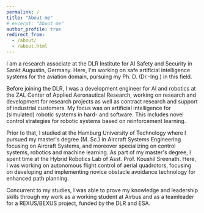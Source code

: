 ```yaml
---
permalink: /
title: "About me"
# excerpt: "About me"
author_profile: true
redirect_from:
  - /about/
  - /about.html
---
```


I am a research associate at the DLR Institute for AI Safety and Security in Sankt Augustin, Germany.
Here, I'm working on safe artificial intelligence systems for the aviation domain, pursuing my Ph. D. (Dr.-Ing.) in this field.

Before joining the DLR, I was a development engineer for AI and robotics at the ZAL Center of Applied Aeronautical Research, working on research and development for research projects as well as contract research and support of industrial customers. My focus was on artificial intelligence for (simulated) robotic systems in hard- and software. This includes novel control strategies for robotic systems based on reinforcement learning.

Prior to that, I studied at the Hamburg University of Technology where I pursued my master's degree (M. Sc.) in Aircraft Systems Engineering focusing on Aircraft Systems, and moreover specializing on control systems, robotics and machine learning. As part of my master's degree, I spent time at the Hybrid Robotics Lab of Asst. Prof. Koushil Sreenath. Here, I was working on autonomous flight control of aerial quadrotors, focusing on developing and implementing novice obstacle avoidance technology for enhanced path planning.

Concurrent to my studies, I was able to prove my knowledge and leadership skills through my work as a working student at Airbus and as a teamleader for a REXUS/BEXUS project, funded by the DLR and ESA.
